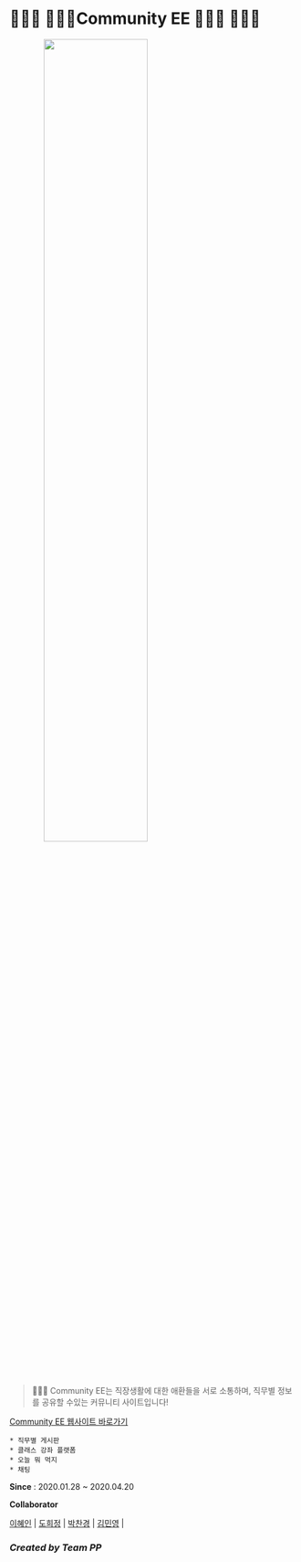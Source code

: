 👩🏽‍💻  👩🏼‍🎨Community EE 🧑🏼‍🔧 👩🏼‍🚀
====================================
<img src="https://user-images.githubusercontent.com/53379734/79706065-dc6c4100-82f2-11ea-9ba6-38d5803cc731.jpg" width="60%" style="text-align:center;"></img>

> 💁🏻‍♀️ Community EE는 직장생활에 대한 애환들을 서로 소통하며, 직무별 정보를 공유할 수있는 커뮤니티 사이트입니다!

[Community EE 웹사이트 바로가기](http://ec2-13-124-180-143.ap-northeast-2.compute.amazonaws.com:8282/eepp/)

    * 직무별 게시판
    * 클래스 강좌 플랫폼
    * 오늘 뭐 먹지
    * 채팅


**Since** : 2020.01.28 ~ 2020.04.20

**Collaborator**

[이혜인](https://github.com/java-hyein) | [도희정](https://github.com/doeez) | [박찬경](https://github.com/rtnbrnch) | [김민영](https://github.com/mykim8710) |

### ***Created by Team PP***
